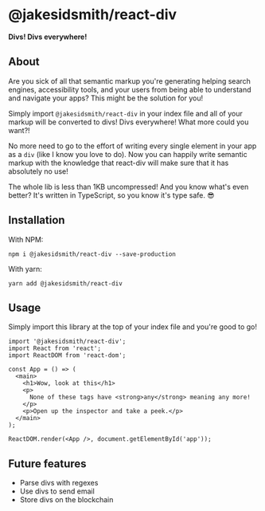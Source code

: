 # @jakesidsmith/react-div

**Divs! Divs everywhere!**

## About

Are you sick of all that semantic markup you're generating helping search engines, accessibility tools, and your users from being able to understand and navigate your apps? This might be the solution for you!

Simply import `@jakesidsmith/react-div` in your index file and all of your markup will be converted to divs! Divs everywhere! What more could you want?!

No more need to go to the effort of writing every single element in your app as a `div` (like I know you love to do). Now you can happily write semantic markup with the knowledge that react-div will make sure that it has absolutely no use!

The whole lib is less than 1KB uncompressed! And you know what's even better? It's written in TypeScript, so you know it's type safe. 😎

## Installation

With NPM:

```shell
npm i @jakesidsmith/react-div --save-production
```

With yarn:

```shell
yarn add @jakesidsmith/react-div
```

## Usage

Simply import this library at the top of your index file and you're good to go!

```tsx
import '@jakesidsmith/react-div';
import React from 'react';
import ReactDOM from 'react-dom';

const App = () => (
  <main>
    <h1>Wow, look at this</h1>
    <p>
      None of these tags have <strong>any</strong> meaning any more!
    </p>
    <p>Open up the inspector and take a peek.</p>
  </main>
);

ReactDOM.render(<App />, document.getElementById('app'));
```

## Future features

- Parse divs with regexes
- Use divs to send email
- Store divs on the blockchain
